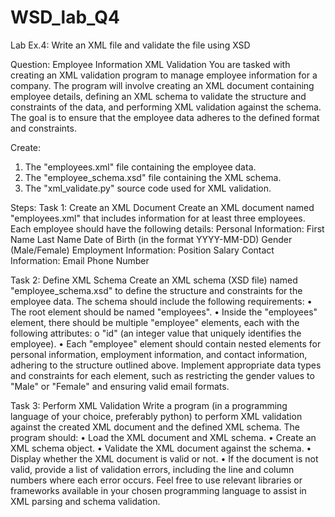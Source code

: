 # WSD_lab_Q4

Lab Ex.4: Write an XML file and validate the file using XSD

Question: Employee Information XML Validation
You are tasked with creating an XML validation program to manage
employee information for a company. The program will involve creating
an XML document containing employee details, defining an XML schema
to validate the structure and constraints of the data, and performing XML
validation against the schema. The goal is to ensure that the employee data
adheres to the defined format and constraints.

Create:
1. The "employees.xml" file containing the employee data.
2. The "employee_schema.xsd" file containing the XML schema.
3. The "xml_validate.py" source code used for XML validation.

Steps:
Task 1: Create an XML Document 
Create an XML document named "employees.xml" that includes  information for at least three employees. Each employee should have the  following details: 
Personal Information: 
First Name 
Last Name 
Date of Birth (in the format YYYY-MM-DD) 
Gender (Male/Female) 
Employment Information: 
Position 
Salary
Contact Information: 
Email 
Phone Number

Task 2: Define XML Schema 
Create an XML schema (XSD file) named "employee_schema.xsd" to  define the structure and constraints for the employee data. The schema  should include the following requirements: 
• The root element should be named "employees". 
• Inside the "employees" element, there should be multiple  "employee" elements, each with the following attributes: o "id" (an integer value that uniquely identifies the employee). • Each "employee" element should contain nested elements for  personal information, employment information, and contact  information, adhering to the structure outlined above. 
Implement appropriate data types and constraints for each element, such  as restricting the gender values to "Male" or "Female" and ensuring valid  email formats.

Task 3: Perform XML Validation 
Write a program (in a programming language of your choice, preferably python) to perform XML validation against the created XML document  and the defined XML schema. The program should: 
• Load the XML document and XML schema. 
• Create an XML schema object. 
• Validate the XML document against the schema. 
• Display whether the XML document is valid or not. 
• If the document is not valid, provide a list of validation errors,  including the line and column numbers where each error occurs. 
Feel free to use relevant libraries or frameworks available in your chosen  programming language to assist in XML parsing and schema validation.
